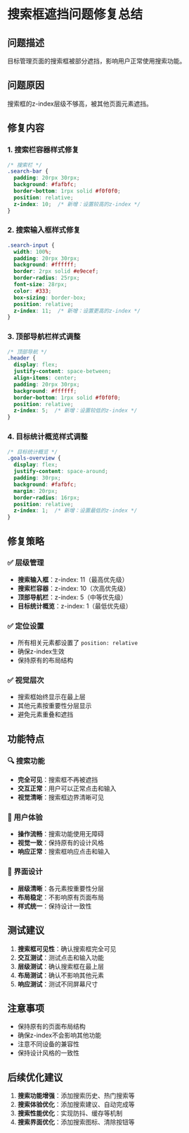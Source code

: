 # 搜索框遮挡问题修复总结

## 问题描述
目标管理页面的搜索框被部分遮挡，影响用户正常使用搜索功能。

## 问题原因
搜索框的z-index层级不够高，被其他页面元素遮挡。

## 修复内容

### 1. 搜索栏容器样式修复
```css
/* 搜索栏 */
.search-bar {
  padding: 20rpx 30rpx;
  background: #fafbfc;
  border-bottom: 1rpx solid #f0f0f0;
  position: relative;
  z-index: 10;  /* 新增：设置较高的z-index */
}
```

### 2. 搜索输入框样式修复
```css
.search-input {
  width: 100%;
  padding: 20rpx 30rpx;
  background: #ffffff;
  border: 2rpx solid #e9ecef;
  border-radius: 25rpx;
  font-size: 28rpx;
  color: #333;
  box-sizing: border-box;
  position: relative;
  z-index: 11;  /* 新增：设置更高的z-index */
}
```

### 3. 顶部导航栏样式调整
```css
/* 顶部导航 */
.header {
  display: flex;
  justify-content: space-between;
  align-items: center;
  padding: 20rpx 30rpx;
  background: #ffffff;
  border-bottom: 1rpx solid #f0f0f0;
  position: relative;
  z-index: 5;  /* 新增：设置较低的z-index */
}
```

### 4. 目标统计概览样式调整
```css
/* 目标统计概览 */
.goals-overview {
  display: flex;
  justify-content: space-around;
  padding: 30rpx;
  background: #fafbfc;
  margin: 20rpx;
  border-radius: 16rpx;
  position: relative;
  z-index: 1;  /* 新增：设置最低的z-index */
}
```

## 修复策略

### ✅ 层级管理
- **搜索输入框**：z-index: 11（最高优先级）
- **搜索栏容器**：z-index: 10（次高优先级）
- **顶部导航栏**：z-index: 5（中等优先级）
- **目标统计概览**：z-index: 1（最低优先级）

### ✅ 定位设置
- 所有相关元素都设置了 `position: relative`
- 确保z-index生效
- 保持原有的布局结构

### ✅ 视觉层次
- 搜索框始终显示在最上层
- 其他元素按重要性分层显示
- 避免元素重叠和遮挡

## 功能特点

### 🔍 搜索功能
- **完全可见**：搜索框不再被遮挡
- **交互正常**：用户可以正常点击和输入
- **视觉清晰**：搜索框边界清晰可见

### 📱 用户体验
- **操作流畅**：搜索功能使用无障碍
- **视觉一致**：保持原有的设计风格
- **响应正常**：搜索框响应点击和输入

### 🎨 界面设计
- **层级清晰**：各元素按重要性分层
- **布局稳定**：不影响原有页面布局
- **样式统一**：保持设计一致性

## 测试建议

1. **搜索框可见性**：确认搜索框完全可见
2. **交互测试**：测试点击和输入功能
3. **层级测试**：确认搜索框在最上层
4. **布局测试**：确认不影响其他元素
5. **响应测试**：测试不同屏幕尺寸

## 注意事项

- 保持原有的页面布局结构
- 确保z-index不会影响其他功能
- 注意不同设备的兼容性
- 保持设计风格的一致性

## 后续优化建议

1. **搜索功能增强**：添加搜索历史、热门搜索等
2. **搜索体验优化**：添加搜索建议、自动完成等
3. **搜索性能优化**：实现防抖、缓存等机制
4. **搜索界面优化**：添加搜索图标、清除按钮等

